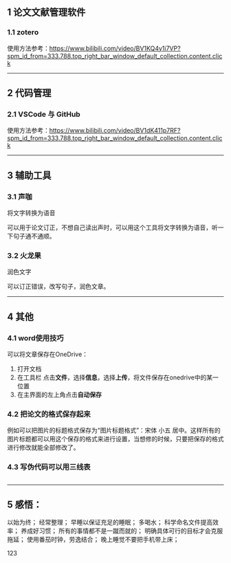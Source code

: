 ## 1 论文文献管理软件
### 1.1 **zotero** 
使用方法参考：https://www.bilibili.com/video/BV1KQ4y1i7VP?spm_id_from=333.788.top_right_bar_window_default_collection.content.click


---


## 2 代码管理
### 2.1 **VSCode** 与 **GitHub**
使用方法参考：https://www.bilibili.com/video/BV1dK411p7RF?spm_id_from=333.788.top_right_bar_window_default_collection.content.click

---

## 3 辅助工具
### 3.1 **声咖**
将文字转换为语音

可以用于论文订正，不想自己读出声时，可以用这个工具将文字转换为语音，听一下句子通不通顺。

### 3.2 **火龙果**
润色文字

可以订正错误，改写句子，润色文章。


---


## 4 其他
### 4.1 word使用技巧
可以将文章保存在OneDrive：
1. 打开文档
2. 在工具栏 点击**文件**，选择**信息**，选择**上传**，将文件保存在onedrive中的某一位置
3. 在主界面的左上角点击**自动保存**

### 4.2 把论文的格式保存起来
例如可以把图片的标题格式保存为“图片标题格式”：宋体 小五 居中。这样所有的图片标题都可以用这个保存的格式来进行设置，当想修的时候，只要把保存的格式进行修改就能全部修改了。

### 4.3 写伪代码可以用三线表

## 


---


## 5 感悟：
以始为终；
经常整理；
早睡以保证充足的睡眠；
多喝水；
科学命名文件提高效率；
养成好习惯；
所有的事情都不是一蹴而就的；
明确具体可行的目标才会克服拖延；
使用番茄时钟，劳逸结合；
晚上睡觉不要把手机带上床；

123